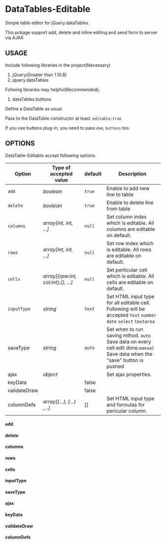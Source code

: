# DataTables-Editable
Simple table editor for jQuery.dataTables.

This pckage support add, delete and inline editing and send form to server via AJAX

## USAGE
Include following libraries in the project(Necessary)

1. jQuery(Greater than 1.10.8)
2. jquery.dataTables

Follwing libraries may helpful(Recommended);
1. dataTables.buttons

Define a DataTable as usual.

Pass to the DataTable constructor at least: `editable:true`

If you use buttons plug-in, you need to pass `dom`, `buttons` too.

## OPTIONS
DataTable-Editable accept following options.

| Option | Type of accepted value | default | Description |
| --- | --- | --- | --- |
| `add` | *boolean* | `true` | Enable to add new line to table |
| `delete` | *boolean* | `true` | Enable to delete line from table |
| `columns` | *array[int, int, ...]* | `null` | Set column index which is editable. All columns are editable on default. |
| `rows` | *array[int, int, ...]* | `null` | Set row index which is editable. All rows are editable on default. |
| `cells` | *array[{rpw:int, col:int},{}, ...]* | `null` | Set perticular cell which is editable. All cells are editable on default. |
| `inputType` | *string* | `text` | Set HTML input type for all editable cell. Following will be accepted `text` `number` `date` `select` `textarea` |
| saveType | *string* | `auto` | Set when to run saving mthod. `auto` Save data on every cell edit done.`manual` Save data when the "save" button is pushed |
| ajax | *object* | | Set ajax properties. |
| keyData | | false | |
| validateDraw | | false | |
| columnDefs | *array[{...}, {...} ,...]* | [] | Set HTML input type and formulas for pericular column.|

#### add
#### delete
#### columns
#### rows
#### cells
#### inputType
#### saveType
#### ajax
#### keyData
#### validateDraw
#### columnDefs
